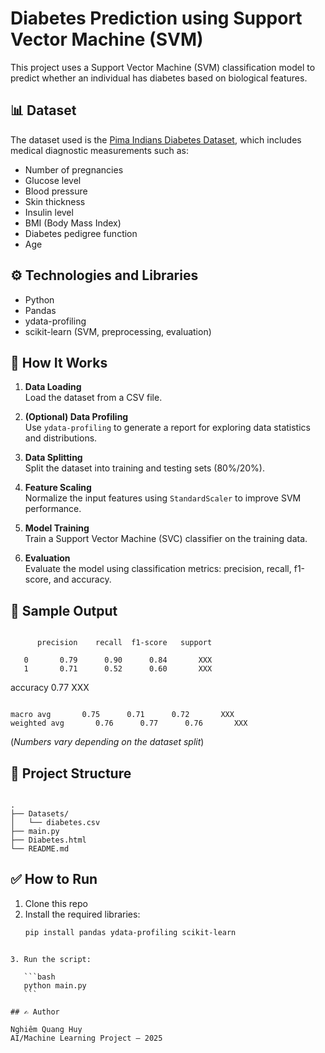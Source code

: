 # Diabetes Prediction using Support Vector Machine (SVM)

This project uses a Support Vector Machine (SVM) classification model to predict whether an individual has diabetes based on biological features.

## 📊 Dataset

The dataset used is the [Pima Indians Diabetes Dataset](https://www.kaggle.com/datasets/uciml/pima-indians-diabetes-database), which includes medical diagnostic measurements such as:

- Number of pregnancies
- Glucose level
- Blood pressure
- Skin thickness
- Insulin level
- BMI (Body Mass Index)
- Diabetes pedigree function
- Age

## ⚙️ Technologies and Libraries

- Python
- Pandas
- ydata-profiling
- scikit-learn (SVM, preprocessing, evaluation)

## 🚀 How It Works

1. **Data Loading**  
   Load the dataset from a CSV file.

2. **(Optional) Data Profiling**  
   Use `ydata-profiling` to generate a report for exploring data statistics and distributions.

3. **Data Splitting**  
   Split the dataset into training and testing sets (80%/20%).

4. **Feature Scaling**  
   Normalize the input features using `StandardScaler` to improve SVM performance.

5. **Model Training**  
   Train a Support Vector Machine (SVC) classifier on the training data.

6. **Evaluation**  
   Evaluate the model using classification metrics: precision, recall, f1-score, and accuracy.

## 🧪 Sample Output

```

```
          precision    recall  f1-score   support

       0       0.79      0.90      0.84       XXX
       1       0.71      0.52      0.60       XXX

accuracy                           0.77       XXX
```

macro avg       0.75      0.71      0.72       XXX
weighted avg       0.76      0.77      0.76       XXX

```

(*Numbers vary depending on the dataset split*)

## 📁 Project Structure

```

.
├── Datasets/
│   └── diabetes.csv
├── main.py
├── Diabetes.html       
└── README.md

````

## ✅ How to Run

1. Clone this repo
2. Install the required libraries:
   ```bash
   pip install pandas ydata-profiling scikit-learn
````

3. Run the script:

   ```bash
   python main.py
   ```

## ✍️ Author

Nghiêm Quang Huy
AI/Machine Learning Project – 2025
